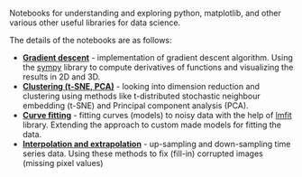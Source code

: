 Notebooks for understanding and exploring python, matplotlib, and other various other useful libraries for data science.

 The details of the notebooks are as follows:

- [**Gradient descent**](https://github.com/hrdkbhatnagar/python-mini-projects/blob/main/gradient_descent_visualization.ipynb) - implementation of gradient descent algorithm. Using the [sympy](https://github.com/sympy/sympy) library to compute derivatives of functions and visualizing the results in 2D and 3D.
- **[Clustering (t-SNE, PCA)](https://github.com/hrdkbhatnagar/python-mini-projects/blob/main/clustering_tSNE_PCA.ipynb)** - looking into dimension reduction and clustering using methods like t-distributed stochastic neighbour embedding (t-SNE) and Principal component analysis (PCA).
- [**Curve fitting**](https://github.com/hrdkbhatnagar/python-mini-projects/blob/main/curve_fitting.ipynb) - fitting curves (models) to noisy data with the help of [lmfit](https://lmfit.github.io/lmfit-py/) library. Extending the approach to custom made models for fitting the data.
- [**Interpolation and extrapolation**](https://github.com/hrdkbhatnagar/python-mini-projects/blob/main/interpolation_extrapolation.ipynb) - up-sampling and down-sampling time series data. Using these methods to fix (fill-in) corrupted images (missing pixel values)

